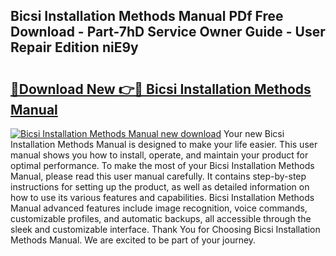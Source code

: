 ## Bicsi Installation Methods Manual PDf Free Download - Part-7hD Service Owner Guide - User Repair Edition niE9y

# <h2><a href="http://bc46797.oget.top/?id=Bicsi+Installation+Methods+Manual">🔗Download New 👉🔴 Bicsi Installation Methods Manual</a></h2>

[![Bicsi Installation Methods Manual new download](https://i.imgur.com/5g1atiW.png)](http://bc46797.oget.top/?id=Bicsi+Installation+Methods+Manual)
Your new Bicsi Installation Methods Manual is designed to make your life easier. This user manual shows you how to install, operate, and maintain your product for optimal performance. To make the most of your Bicsi Installation Methods Manual, please read this user manual carefully. It contains step-by-step instructions for setting up the product, as well as detailed information on how to use its various features and capabilities. Bicsi Installation Methods Manual advanced features include image recognition, voice commands, customizable profiles, and automatic backups, all accessible through the sleek and customizable interface. Thank You for Choosing Bicsi Installation Methods Manual. We are excited to be part of your journey.

